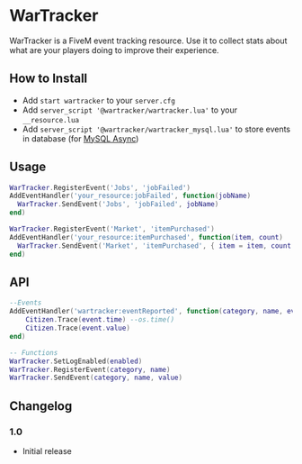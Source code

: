 # WarTracker
WarTracker is a FiveM event tracking resource.
Use it to collect stats about what are your players doing to improve their experience.


## How to Install
* Add `start wartracker` to your `server.cfg`
* Add `server_script '@wartracker/wartracker.lua'` to your `__resource.lua`
* Add `server_script '@wartracker/wartracker_mysql.lua'` to store events in database (for [MySQL Async](https://github.com/brouznouf/fivem-mysql-async "MySQL Async"))


## Usage
```lua
WarTracker.RegisterEvent('Jobs', 'jobFailed')
AddEventHandler('your_resource:jobFailed', function(jobName)
  WarTracker.SendEvent('Jobs', 'jobFailed', jobName)
end)

WarTracker.RegisterEvent('Market', 'itemPurchased')
AddEventHandler('your_resource:itemPurchased', function(item, count)
  WarTracker.SendEvent('Market', 'itemPurchased', { item = item, count = count })
end)
```

## API
```lua
--Events
AddEventHandler('wartracker:eventReported', function(category, name, event)
    Citizen.Trace(event.time) --os.time()
    Citizen.Trace(event.value)
end)

-- Functions
WarTracker.SetLogEnabled(enabled)
WarTracker.RegisterEvent(category, name)
WarTracker.SendEvent(category, name, value)
```


## Changelog
### 1.0
* Initial release